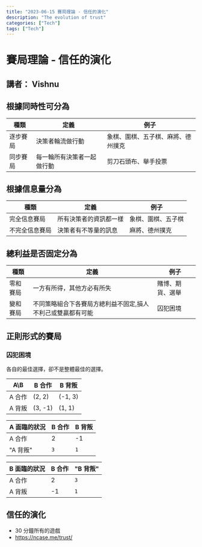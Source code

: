 ```yaml
---
title: "2023-06-15 賽局理論 - 信任的演化"
description: "The evolution of trust"
categories: ["Tech"]
tags: ["Tech"]
---
```


# 賽局理論 - 信任的演化

## 講者： Vishnu

## 根據同時性可分為

| 種類     | 定義                       | 例子                               |
| -------- | -------------------------- | ---------------------------------- |
| 逐步賽局 | 決策者輪流做行動           | 象棋、圍棋、五子棋、麻將、德州撲克 |
| 同步賽局 | 每一輪所有決策者一起做行動 | 剪刀石頭布、舉手投票               |

## 根據信息量分為

| 種類           | 定義                   | 例子               |
| -------------- | ---------------------- | ------------------ |
| 完全信息賽局   | 所有決策者的資訊都一樣 | 象棋、圍棋、五子棋 |
| 不完全信息賽局 | 決策者有不等量的訊息   | 麻將、德州撲克     |

## 總利益是否固定分為

| 種類     | 定義                                                        | 例子             |
| -------- | ----------------------------------------------------------- | ---------------- |
| 零和賽局 | 一方有所得，其他方必有所失                                  | 賭博、期貨、選舉 |
| 變和賽局 | 不同策略組合下各賽局方總利益不固定,損人不利己或雙贏都有可能 | 囚犯困境         |

## 正則形式的賽局

### 囚犯困境

各自的最佳選擇，卻不是整體最佳的選擇。

| A\B    | B 合作  | B 背叛  |
| ------ | ------- | ------- |
| A 合作 | (2, 2)  | (-1, 3) |
| A 背叛 | (3, -1) | (1, 1)  |

| A 面臨的狀況 | B 合作 | B 背叛 |
| ------------ | ------ | ------ |
| A 合作       | 2      | -1     |
| "A 背叛"     | `3`    | `1`    |

| B 面臨的狀況 | B 合作 | "B 背叛" |
| ------------ | ------ | -------- |
| A 合作       | 2      | `3`      |
| A 背叛       | -1     | `1`      |

## 信任的演化

- 30 分鐘所有的遊戲
- https://ncase.me/trust/
